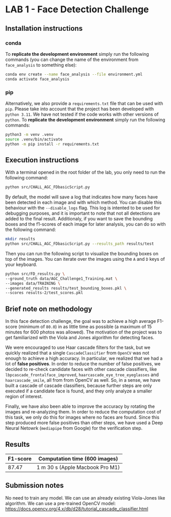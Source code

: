 # LAB 1 - Face Detection Challenge

## Installation instructions

### conda

To **replicate the development environment** simply run the following commands (you can change the name of the environment from `face_analysis` to something else):

```bash
conda env create --name face_analysis --file environment.yml
conda activate face_analysis
```

### pip

Alternatively, we also provide a `requirements.txt` file that can be used with `pip`. Please take into account that the project has been developed with `python 3.11`. We have not tested if the code works with other versions of `python`. To **replicate the development environment** simply run the following commands:

```bash
python3 -m venv .venv
source .venv/bin/activate
python -m pip install -r requirements.txt
```

## Execution instructions

With a terminal opened in the root folder of the lab, you only need to run the following command:

```bash
python src/CHALL_AGC_FDbasicScript.py
```

By default, the model will save a log that indicates how many faces have been detected in each image and with which method. You can disable this behaviour with the `--disable_logs` flag. This log is intented to be used for debugging purposes, and it is important to note that not all detections are added to the final result. Additionaly, if you want to save the bounding boxes and the f1-scores of each image for later analysis, you can do so with the following command:

```bash
mkdir results
python src/CHALL_AGC_FDbasicScript.py --results_path results/test
```

Then you can run the following script to visualize the bounding boxes on top of the images. You can iterate over the images using the `A` and `D` keys of your keyboard.

```bash
python src/FD_results.py \
--ground_truth data/AGC_Challenge1_Training.mat \
--images data/TRAINING \
--generated_results results/test_bounding_boxes.pkl \
--scores results-2/test_scores.pkl
```

## Brief note on methodology

In this face detection challenge, the goal was to achieve a high average F1-score (minimum of `80.0`) in as little time as possible (a maximum of 15 minutes for 600 photos was allowed). The motivation of the project was to get familiarized with the Viola and Jones algorithm for detecting faces.

We were encouraged to use Haar cascade filters for the task, but we quickly realized that a single `CascadeClassifier` from `OpenCV` was not enough to achieve a high accuracy. In particular, we realized that we had a lot of **false positives**. In order to reduce the number of false positives, we decided to re-check candidate faces with other cascade classifiers, like `lbpcascade_frontalface_improved`, `haarcascade_eye_tree_eyeglasses` and `haarcascade_smile`, all from from OpenCV as well. So, in a sense, we have built a cascade of cascade classifiers, because further steps are only executed if a candidate face is found, and they only analyze a smaller region of interest.

Finally, we have also been able to improve the accuracy by rotating the images and re-analyzing them. In order to reduce the computation cost of this task, we only do this for images where no faces are found. Since this step produced more false positives than other steps, we have used a Deep Neural Netowrk (`mediapipe` from Google) for the verification step.

## Results

| F1-score  | Computation time (600 images)  |
|---|---|
| 87.47 | 1 m 30 s (Apple Macbook Pro M1) |


## Submission notes

No need to train any model. We can use an already existing Viola-Jones like algorithm.
We can use a pre-trained OpenCV model: https://docs.opencv.org/4.x/db/d28/tutorial_cascade_classifier.html
